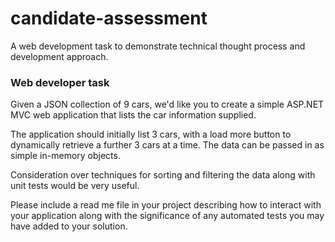 # candidate-assessment
A web development task to demonstrate technical thought process and development approach.

### Web developer task

Given a JSON collection of 9 cars, we'd like you to create a simple ASP.NET MVC web application that lists the car information supplied.

The application should initially list 3 cars, with a load more button to dynamically retrieve a further 3 cars at a time.
The data can be passed in as simple in-memory objects.

Consideration over techniques for sorting and filtering the data along with unit tests would be very useful.

Please include a read me file in your project describing how to interact with your application along with the significance of any automated tests you may have added to your solution.
